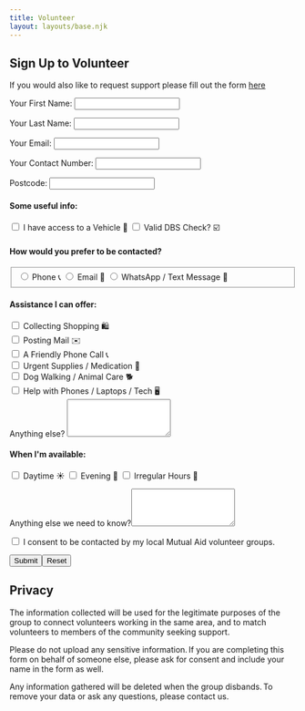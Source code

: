 ```yaml
---
title: Volunteer
layout: layouts/base.njk
---
```


## Sign Up to Volunteer


If you would also like to request support please fill out the form [here](/support)

<div class="form-card">
  <form name="volunteer-army" method="POST" data-netlify="true">
    <p>
      <label>Your First Name: <input type="text" name="firstname" class="form-input" /></label>   
    </p>
    <p>
      <label>Your Last Name: <input type="text" name="lastname" class="form-input" /></label>   
    </p>
    <p>
      <label>Your Email: <input type="email" name="email" class="form-input" /></label>
    </p>
    <p>
      <label>Your Contact Number: <input type="tel" name="contact" class="form-input" /></label>
    </p>
    <p>
      <label>Postcode: <input type="text" name="postcode" class="form-input" /></label>
    </p>
    <h4>Some useful info:</h4>
    <p>
      <input type="checkbox" id="vehicle" name="vehicle" value="true" class="form-input">
      <label for="vehicle"> I have access to a Vehicle 🚗</label>
      <input type="checkbox" id="dbs" name="dbs" value="true" class="form-input">
      <label for="dbs"> Valid DBS Check? ☑️</label>
      <br>      
    </p>
    <h4>How would you prefer to be contacted?</h4>
    <p>
      <fieldset id="contact-preference">
        <input type="radio" value="phone" name="contact-preference" class="form-input">
        <label for="phone">Phone 📞 </label>
        <input type="radio" value="email" name="contact-preference" class="form-input">
        <label for="email">Email 📧 </label>
        <input type="radio" value="sms" name="contact-preference" class="form-input">
        <label for="email">WhatsApp / Text Message 📲 </label>
      </fieldset>
    </p>
    <h4>Assistance I can offer:</h4>
    <p>
      <input type="checkbox" id="shopping" name="shopping" value="true" class="form-input">
      <label for="shopping">Collecting Shopping 🛍️ </label>
      <br>      
      <input type="checkbox" id="mail" name="mail" value="true" class="form-input">
      <label for="mail"> Posting Mail ✉️</label>
      <br>
      <input type="checkbox" id="phonecall" name="phonecall" value="true" class="form-input">
      <label for="phonecall"> A Friendly Phone Call 📞</label>
      <br>
      <input type="checkbox" id="supplies" name="supplies" value="true" class="form-input">
      <label for="supplies"> Urgent Supplies / Medication 💊</label>
      <br>
      <input type="checkbox" id="dogwalk" name="dogwalk" value="true" class="form-input">
      <label for="supplies"> Dog Walking / Animal Care 🐕</label>
      <br>
      <input type="checkbox" id="tech-help" name="tech-help" value="true" class="form-input">
      <label for="supplies">Help with Phones / Laptops / Tech  🖥️</label>
      <br/>
      <label>Anything else? <textarea rows="4" name="skills-else" class="form-input"></textarea></label>
    </p>
    <h4>When I'm available:</h4>
    <p>
      <input type="checkbox" id="daytime" name="daytime" value="true" class="form-input">
      <label for="daytime">Daytime ☀️</label>
      <input type="checkbox" id="evening" name="evening" value="true" class="form-input">
      <label for="evening">Evening 🌙</label>
      <input type="checkbox" id="irregular" name="irregular" value="true" class="form-input">
      <label for="irregular">Irregular Hours 🌃</label>
    </p>
    <p>
      <label>Anything else we need to know?<textarea rows="4" name="message" class="form-input"></textarea></label>
    </p>
    <p>
      <div data-netlify-recaptcha="true"></div>
    </p>
    <p>
      <input type="checkbox" id="consent" name="consent" value="true" class="form-input">
      <label for="consent">I consent to be contacted by my local Mutual Aid volunteer groups.</label>
    </p>
    <p>
      <input type="submit" class="button"></input><button type="reset" class="button">Reset</button>
    </p>
  </form>
</div>

## Privacy

The information collected will be used for the legitimate purposes of the group to connect volunteers working in the same area, and to match volunteers to members of the community seeking support. 

Please do not upload any sensitive information. If you are completing this form on behalf of someone else, please ask for consent and include your name in the form as well. 

Any information gathered will be deleted when the group disbands. To remove your data or ask any questions, please contact us.
